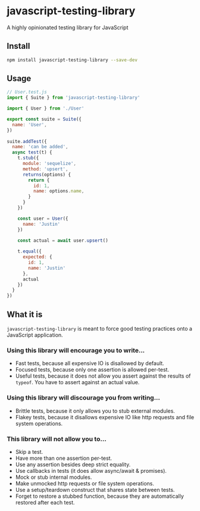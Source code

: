 # javascript-testing-library

A highly opinionated testing library for JavaScript

## Install

```bash
npm install javascript-testing-library --save-dev
```

## Usage

```js
// User.test.js
import { Suite } from 'javascript-testing-library'

import { User } from './User'

export const suite = Suite({
  name: 'User',
})
 
suite.addTest({
  name: 'can be added',
  async test(t) {
    t.stub({
      module: 'sequelize',
      method: 'upsert',
      returns(options) {
        return {
          id: 1,
          name: options.name,
        }
      }
    })

    const user = User({
      name: 'Justin'
    })
    
    const actual = await user.upsert()

    t.equal({
      expected: {
        id: 1,
        name: 'Justin'
      },
      actual
    })
  }
})
```

## What it is

`javascript-testing-library` is meant to force good testing practices onto a JavaScript application.

### Using this library will encourage you to write... 

* Fast tests, because all expensive IO is disallowed by default.
* Focused tests, because only one assertion is allowed per-test.
* Useful tests, because it does not allow you assert against the results of `typeof`. You have to assert against an actual value.

### Using this library will discourage you from writing... 

* Brittle tests, because it only allows you to stub external modules.
* Flakey tests, because it disallows expensive IO like http requests and file system operations.

### This library will not allow you to...

* Skip a test.
* Have more than one assertion per-test.
* Use any assertion besides deep strict equality.
* Use callbacks in tests (it does allow async/await & promises).
* Mock or stub internal modules.
* Make unmocked http requests or file system operations.
* Use a setup/teardown construct that shares state between tests.
* Forget to restore a stubbed function, because they are automatically restored after each test.
